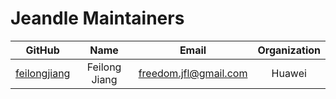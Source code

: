 # Jeandle Maintainers

|                     GitHub                        |      Name       |            Email             |         Organization         |
| :-----------------------------------------------: | :-------------: | :--------------------------: | :--------------------------: |
|  [feilongjiang](https://github.com/feilongjiang)  |  Feilong Jiang  |    freedom.jfl@gmail.com     |          Huawei              |